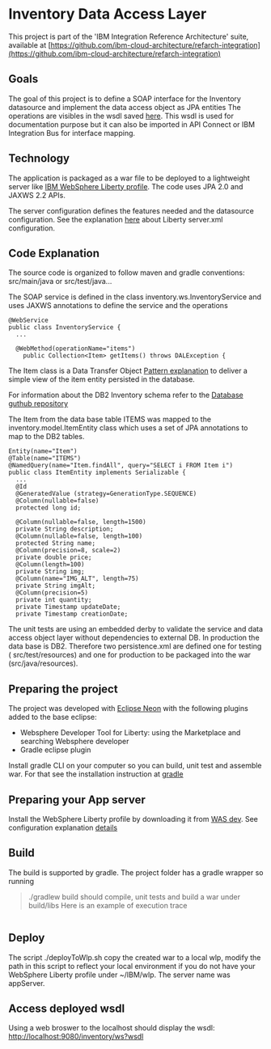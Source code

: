 # Inventory Data Access Layer
This project is part of the 'IBM Integration Reference Architecture' suite, available at [https://github.com/ibm-cloud-architecture/refarch-integration](https://github.com/ibm-cloud-architecture/refarch-integration)
## Goals
The goal of this project is to define a SOAP interface for the Inventory datasource and implement the data access object as JPA entities The operations are visibles in the wsdl saved [here](docs/ws.wsdl). This wsdl is used for documentation purpose but it can also be imported in API Connect or IBM Integration Bus for interface mapping.

## Technology
The application is packaged as a war file to be deployed to a lightweight server like [IBM WebSphere Liberty profile](https://developer.ibm.com/wasdev/downloads/download-latest-stable-websphere-liberty-runtime).
The code uses JPA 2.0 and JAXWS 2.2 APIs.

The server configuration defines the features needed and the datasource configuration. See the explanation [here](docs/liberty-server.md) about Liberty server.xml configuration.

## Code Explanation
The source code is organized to follow maven and gradle conventions: src/main/java or src/test/java...

The SOAP service is defined in the class inventory.ws.InventoryService and uses JAXWS annotations to define the service and the operations
```
@WebService
public class InventoryService {
  ...

  @WebMethod(operationName="items")
	public Collection<Item> getItems() throws DALException {
```
The Item class is a Data Transfer Object [Pattern explanation](https://martinfowler.com/eaaCatalog/dataTransferObject.html) to deliver a simple view of the item entity persisted in the database.

For information about the DB2 Inventory schema refer to the [Database guthub repository](https://github.com/ibm-cloud-architecture/refarch-integration-inventory-db2)

The Item from the data base table ITEMS was mapped to the inventory.model.ItemEntity class which uses a set of JPA annotations to map to the DB2 tables.

```
Entity(name="Item")
@Table(name="ITEMS")
@NamedQuery(name="Item.findAll", query="SELECT i FROM Item i")
public class ItemEntity implements Serializable {
  ...
  @Id
  @GeneratedValue (strategy=GenerationType.SEQUENCE)
  @Column(nullable=false)
  protected long id;

  @Column(nullable=false, length=1500)
  private String description;
  @Column(nullable=false, length=100)
  protected String name;
  @Column(precision=8, scale=2)
  private double price;
  @Column(length=100)
  private String img;
  @Column(name="IMG_ALT", length=75)
  private String imgAlt;
  @Column(precision=5)
  private int quantity;
  private Timestamp updateDate;
  private Timestamp creationDate;

```

The unit tests are using an embedded derby to validate the service and data access object layer without dependencies to external DB. In production the data base is DB2.
Therefore two persistence.xml are defined one for testing ( src/test/resources) and one for production to be packaged into the war (src/java/resources).


## Preparing the project
The project was developed with [Eclipse Neon](http://www.eclipse.org/neon) with the following plugins added to the base eclipse:
* Websphere Developer Tool for Liberty: using the Marketplace and searching Websphere developer
* Gradle eclipse plugin

Install gradle CLI on your computer so you can build, unit test and assemble war.  For that see the installation instruction at [gradle](http://gradle.org)

## Preparing your App server
Install the WebSphere Liberty profile by downloading it from [WAS dev](https://developer.ibm.com/wasdev/downloads/download-latest-stable-websphere-liberty-runtime). See configuration explanation [details](docs/liberty-server.md)

## Build
The build is supported by gradle. The project folder has a gradle wrapper so running
> ./gradlew build
should compile, unit tests and build a war under build/libs
Here is an example of execution trace
```

```

## Deploy
The script ./deployToWlp.sh copy the created war to a local wlp, modify the path in this script to reflect your local environment if you do not have your WebSphere Liberty profile under ~/IBM/wlp.
The server name was appServer.

## Access deployed wsdl
Using a web broswer to the localhost should display the wsdl: [http://localhost:9080/inventory/ws?wsdl](http://localhost:9080/inventory/ws?wsdl) 
